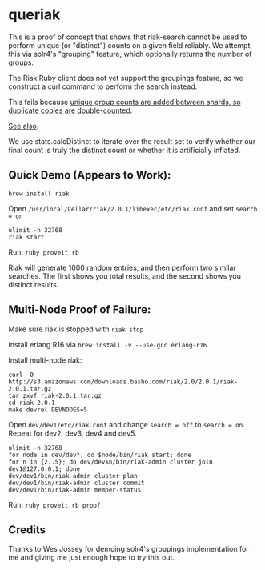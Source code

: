 # queriak

This is a proof of concept that shows that riak-search cannot be used to
perform unique (or "distinct") counts on a given field reliably. We attempt this
via solr4's "grouping" feature, which optionally returns the number of groups.

The Riak Ruby client does not yet support the groupings feature, so we construct
a curl command to perform the search instead.

This fails because [unique group counts are added between shards, so duplicate
copies are double-counted](https://cwiki.apache.org/confluence/display/solr/Result+Grouping?focusedCommentId=47384139#comment-47384139).

[See also](https://wiki.apache.org/solr/FieldCollapsing).

We use stats.calcDistinct to iterate over the result set to verify whether our
final count is truly the distinct count or whether it is artificially inflated.

## Quick Demo (Appears to Work):

`brew install riak`

Open `/usr/local/Cellar/riak/2.0.1/libexec/etc/riak.conf` and set `search = on`

```
ulimit -n 32768
riak start
```

Run: `ruby proveit.rb`

Riak will generate 1000 random entries, and then perform two similar searches.
The first shows you total results, and the second shows you distinct results.

## Multi-Node Proof of Failure:

Make sure riak is stopped with `riak stop`

Install erlang R16 via `brew install -v --use-gcc erlang-r16`

Install multi-node riak:

```
curl -O http://s3.amazonaws.com/downloads.basho.com/riak/2.0/2.0.1/riak-2.0.1.tar.gz
tar zxvf riak-2.0.1.tar.gz
cd riak-2.0.1
make devrel DEVNODES=5
```

Open `dev/dev1/etc/riak.conf` and change `search = off` to `search = on`.
Repeat for dev2, dev3, dev4 and dev5.

```
ulimit -n 32768
for node in dev/dev*; do $node/bin/riak start; done
for n in {2..5}; do dev/dev$n/bin/riak-admin cluster join dev1@127.0.0.1; done
dev/dev1/bin/riak-admin cluster plan
dev/dev1/bin/riak-admin cluster commit
dev/dev1/bin/riak-admin member-status
```

Run: `ruby proveit.rb proof`

## Credits

Thanks to Wes Jossey for demoing solr4's groupings implementation for me and
giving me just enough hope to try this out.
